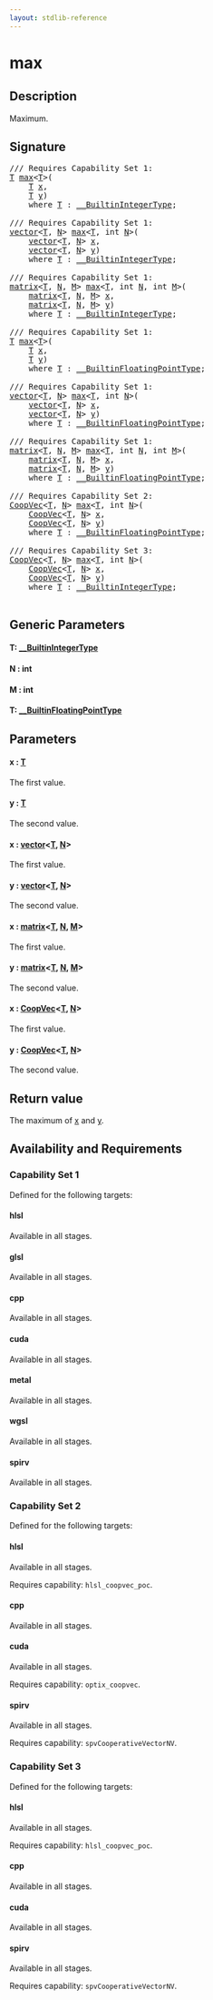 ```yaml
---
layout: stdlib-reference
---
```


# max

## Description

Maximum.



## Signature 

<pre>
/// Requires Capability Set 1:
<a href="max.html#typeparam-T" class="code_type">T</a> <a href="max.html">max</a>&lt;<a href="max.html#typeparam-T" class="code_type">T</a>&gt;(
    <a href="max.html#typeparam-T" class="code_type">T</a> <a href="max.html#decl-x" class="code_param">x</a>,
    <a href="max.html#typeparam-T" class="code_type">T</a> <a href="max.html#decl-y" class="code_param">y</a>)
    <span class='code_keyword'>where</span> <a href="max.html#typeparam-T" class="code_type">T</a> : <a href="../interfaces/0_builtinintegertype-029g/index.html" class="code_type">__BuiltinIntegerType</a>;

/// Requires Capability Set 1:
<a href="../types/vector/index.html" class="code_type">vector</a>&lt;<a href="max.html#typeparam-T" class="code_type">T</a>, <a href="max.html#decl-N" class="code_var">N</a>&gt; <a href="max.html">max</a>&lt;<a href="max.html#typeparam-T" class="code_type">T</a>, <span class="code_keyword">int</span> <a href="max.html#decl-N" class="code_var">N</a>&gt;(
    <a href="../types/vector/index.html" class="code_type">vector</a>&lt;<a href="max.html#typeparam-T" class="code_type">T</a>, <a href="max.html#decl-N" class="code_var">N</a>&gt; <a href="max.html#decl-x" class="code_param">x</a>,
    <a href="../types/vector/index.html" class="code_type">vector</a>&lt;<a href="max.html#typeparam-T" class="code_type">T</a>, <a href="max.html#decl-N" class="code_var">N</a>&gt; <a href="max.html#decl-y" class="code_param">y</a>)
    <span class='code_keyword'>where</span> <a href="max.html#typeparam-T" class="code_type">T</a> : <a href="../interfaces/0_builtinintegertype-029g/index.html" class="code_type">__BuiltinIntegerType</a>;

/// Requires Capability Set 1:
<a href="../types/matrix/index.html" class="code_type">matrix</a>&lt;<a href="max.html#typeparam-T" class="code_type">T</a>, <a href="max.html#decl-N" class="code_var">N</a>, <a href="max.html#decl-M" class="code_var">M</a>&gt; <a href="max.html">max</a>&lt;<a href="max.html#typeparam-T" class="code_type">T</a>, <span class="code_keyword">int</span> <a href="max.html#decl-N" class="code_var">N</a>, <span class="code_keyword">int</span> <a href="max.html#decl-M" class="code_var">M</a>&gt;(
    <a href="../types/matrix/index.html" class="code_type">matrix</a>&lt;<a href="max.html#typeparam-T" class="code_type">T</a>, <a href="max.html#decl-N" class="code_var">N</a>, <a href="max.html#decl-M" class="code_var">M</a>&gt; <a href="max.html#decl-x" class="code_param">x</a>,
    <a href="../types/matrix/index.html" class="code_type">matrix</a>&lt;<a href="max.html#typeparam-T" class="code_type">T</a>, <a href="max.html#decl-N" class="code_var">N</a>, <a href="max.html#decl-M" class="code_var">M</a>&gt; <a href="max.html#decl-y" class="code_param">y</a>)
    <span class='code_keyword'>where</span> <a href="max.html#typeparam-T" class="code_type">T</a> : <a href="../interfaces/0_builtinintegertype-029g/index.html" class="code_type">__BuiltinIntegerType</a>;

/// Requires Capability Set 1:
<a href="max.html#typeparam-T" class="code_type">T</a> <a href="max.html">max</a>&lt;<a href="max.html#typeparam-T" class="code_type">T</a>&gt;(
    <a href="max.html#typeparam-T" class="code_type">T</a> <a href="max.html#decl-x" class="code_param">x</a>,
    <a href="max.html#typeparam-T" class="code_type">T</a> <a href="max.html#decl-y" class="code_param">y</a>)
    <span class='code_keyword'>where</span> <a href="max.html#typeparam-T" class="code_type">T</a> : <a href="../interfaces/0_builtinfloatingpointtype-029hm/index.html" class="code_type">__BuiltinFloatingPointType</a>;

/// Requires Capability Set 1:
<a href="../types/vector/index.html" class="code_type">vector</a>&lt;<a href="max.html#typeparam-T" class="code_type">T</a>, <a href="max.html#decl-N" class="code_var">N</a>&gt; <a href="max.html">max</a>&lt;<a href="max.html#typeparam-T" class="code_type">T</a>, <span class="code_keyword">int</span> <a href="max.html#decl-N" class="code_var">N</a>&gt;(
    <a href="../types/vector/index.html" class="code_type">vector</a>&lt;<a href="max.html#typeparam-T" class="code_type">T</a>, <a href="max.html#decl-N" class="code_var">N</a>&gt; <a href="max.html#decl-x" class="code_param">x</a>,
    <a href="../types/vector/index.html" class="code_type">vector</a>&lt;<a href="max.html#typeparam-T" class="code_type">T</a>, <a href="max.html#decl-N" class="code_var">N</a>&gt; <a href="max.html#decl-y" class="code_param">y</a>)
    <span class='code_keyword'>where</span> <a href="max.html#typeparam-T" class="code_type">T</a> : <a href="../interfaces/0_builtinfloatingpointtype-029hm/index.html" class="code_type">__BuiltinFloatingPointType</a>;

/// Requires Capability Set 1:
<a href="../types/matrix/index.html" class="code_type">matrix</a>&lt;<a href="max.html#typeparam-T" class="code_type">T</a>, <a href="max.html#decl-N" class="code_var">N</a>, <a href="max.html#decl-M" class="code_var">M</a>&gt; <a href="max.html">max</a>&lt;<a href="max.html#typeparam-T" class="code_type">T</a>, <span class="code_keyword">int</span> <a href="max.html#decl-N" class="code_var">N</a>, <span class="code_keyword">int</span> <a href="max.html#decl-M" class="code_var">M</a>&gt;(
    <a href="../types/matrix/index.html" class="code_type">matrix</a>&lt;<a href="max.html#typeparam-T" class="code_type">T</a>, <a href="max.html#decl-N" class="code_var">N</a>, <a href="max.html#decl-M" class="code_var">M</a>&gt; <a href="max.html#decl-x" class="code_param">x</a>,
    <a href="../types/matrix/index.html" class="code_type">matrix</a>&lt;<a href="max.html#typeparam-T" class="code_type">T</a>, <a href="max.html#decl-N" class="code_var">N</a>, <a href="max.html#decl-M" class="code_var">M</a>&gt; <a href="max.html#decl-y" class="code_param">y</a>)
    <span class='code_keyword'>where</span> <a href="max.html#typeparam-T" class="code_type">T</a> : <a href="../interfaces/0_builtinfloatingpointtype-029hm/index.html" class="code_type">__BuiltinFloatingPointType</a>;

/// Requires Capability Set 2:
<a href="../types/coopvec-04/index.html" class="code_type">CoopVec</a>&lt;<a href="max.html#typeparam-T" class="code_type">T</a>, <a href="max.html#decl-N" class="code_var">N</a>&gt; <a href="max.html">max</a>&lt;<a href="max.html#typeparam-T" class="code_type">T</a>, <span class="code_keyword">int</span> <a href="max.html#decl-N" class="code_var">N</a>&gt;(
    <a href="../types/coopvec-04/index.html" class="code_type">CoopVec</a>&lt;<a href="max.html#typeparam-T" class="code_type">T</a>, <a href="max.html#decl-N" class="code_var">N</a>&gt; <a href="max.html#decl-x" class="code_param">x</a>,
    <a href="../types/coopvec-04/index.html" class="code_type">CoopVec</a>&lt;<a href="max.html#typeparam-T" class="code_type">T</a>, <a href="max.html#decl-N" class="code_var">N</a>&gt; <a href="max.html#decl-y" class="code_param">y</a>)
    <span class='code_keyword'>where</span> <a href="max.html#typeparam-T" class="code_type">T</a> : <a href="../interfaces/0_builtinfloatingpointtype-029hm/index.html" class="code_type">__BuiltinFloatingPointType</a>;

/// Requires Capability Set 3:
<a href="../types/coopvec-04/index.html" class="code_type">CoopVec</a>&lt;<a href="max.html#typeparam-T" class="code_type">T</a>, <a href="max.html#decl-N" class="code_var">N</a>&gt; <a href="max.html">max</a>&lt;<a href="max.html#typeparam-T" class="code_type">T</a>, <span class="code_keyword">int</span> <a href="max.html#decl-N" class="code_var">N</a>&gt;(
    <a href="../types/coopvec-04/index.html" class="code_type">CoopVec</a>&lt;<a href="max.html#typeparam-T" class="code_type">T</a>, <a href="max.html#decl-N" class="code_var">N</a>&gt; <a href="max.html#decl-x" class="code_param">x</a>,
    <a href="../types/coopvec-04/index.html" class="code_type">CoopVec</a>&lt;<a href="max.html#typeparam-T" class="code_type">T</a>, <a href="max.html#decl-N" class="code_var">N</a>&gt; <a href="max.html#decl-y" class="code_param">y</a>)
    <span class='code_keyword'>where</span> <a href="max.html#typeparam-T" class="code_type">T</a> : <a href="../interfaces/0_builtinintegertype-029g/index.html" class="code_type">__BuiltinIntegerType</a>;

</pre>

## Generic Parameters

####  <a id="typeparam-T"></a>T: [\_\_BuiltinIntegerType](../interfaces/0_builtinintegertype-029g/index.html)
####  <a id="decl-N"></a>N  : int
####  <a id="decl-M"></a>M  : int
####  <a id="typeparam-T"></a>T: [\_\_BuiltinFloatingPointType](../interfaces/0_builtinfloatingpointtype-029hm/index.html)

## Parameters

####  <a id="decl-x"></a>x  : [T](max.html#typeparam-T)
The first value.

####  <a id="decl-y"></a>y  : [T](max.html#typeparam-T)
The second value.

####  <a id="decl-x"></a>x  : [vector](../types/vector/index.html)\<[T](../types/vector/index.html#typeparam-T), [N](../types/vector/index.html#decl-N)\>
The first value.

####  <a id="decl-y"></a>y  : [vector](../types/vector/index.html)\<[T](../types/vector/index.html#typeparam-T), [N](../types/vector/index.html#decl-N)\>
The second value.

####  <a id="decl-x"></a>x  : [matrix](../types/matrix/index.html)\<[T](../types/matrix/t-0.html), [N](../types/matrix/index.html#decl-N), [M](../types/matrix/index.html#decl-M)\>
The first value.

####  <a id="decl-y"></a>y  : [matrix](../types/matrix/index.html)\<[T](../types/matrix/t-0.html), [N](../types/matrix/index.html#decl-N), [M](../types/matrix/index.html#decl-M)\>
The second value.

####  <a id="decl-x"></a>x  : [CoopVec](../types/coopvec-04/index.html)\<[T](../types/coopvec-04/index.html#typeparam-T), [N](../types/coopvec-04/index.html#decl-N)\>
The first value.

####  <a id="decl-y"></a>y  : [CoopVec](../types/coopvec-04/index.html)\<[T](../types/coopvec-04/index.html#typeparam-T), [N](../types/coopvec-04/index.html#decl-N)\>
The second value.


## Return value
The maximum of <span class='code'><a href="max.html#decl-x" class="code_param">x</a></span> and <span class='code'><a href="max.html#decl-y" class="code_param">y</a></span>.


## Availability and Requirements

### Capability Set 1

Defined for the following targets:

#### hlsl
Available in all stages.

#### glsl
Available in all stages.

#### cpp
Available in all stages.

#### cuda
Available in all stages.

#### metal
Available in all stages.

#### wgsl
Available in all stages.

#### spirv
Available in all stages.


### Capability Set 2

Defined for the following targets:

#### hlsl
Available in all stages.

Requires capability: `hlsl_coopvec_poc`.
#### cpp
Available in all stages.

#### cuda
Available in all stages.

Requires capability: `optix_coopvec`.
#### spirv
Available in all stages.

Requires capability: `spvCooperativeVectorNV`.

### Capability Set 3

Defined for the following targets:

#### hlsl
Available in all stages.

Requires capability: `hlsl_coopvec_poc`.
#### cpp
Available in all stages.

#### cuda
Available in all stages.

#### spirv
Available in all stages.

Requires capability: `spvCooperativeVectorNV`.


